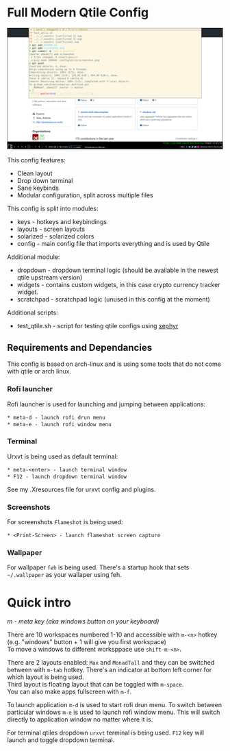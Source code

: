 # Full Modern Qtile Config

![screenshot](screenshot.png)

This config features:

* Clean layout 
* Drop down terminal
* Sane keybinds
* Modular configuration, split across multiple files

This config is split into modules:

* keys - hotkeys and keybindings
* layouts - screen layouts
* solarized - solarized colors
* config - main config file that imports everything and is used by Qtile

Additional module:

* dropdown - dropdown terminal logic (should be available in the newest qtile upstream version)
* widgets - contains custom widgets, in this case crypto currency tracker widget.
* scratchpad - scratchpad logic (unused in this config at the moment)

Additional scripts:

* test_qtile.sh - script for testing qtile configs using [xephyr](https://wiki.archlinux.org/index.php/Xephyr)


## Requirements and Dependancies

This config is based on arch-linux and is using some tools that do not come with qtile or arch linux.

### Rofi launcher

Rofi launcher is used for launching and jumping between applications:

    * meta-d - launch rofi drun menu  
    * meta-e - launch rofi window menu

### Terminal

Urxvt is being used as default terminal:

    * meta-<enter> - launch terminal window
    * F12 - launch dropdown terminal window

See my .Xresources file for urxvt config and plugins.

### Screenshots

For screenshots `Flameshot` is being used:

    * <Print-Screen> - launch flameshot screen capture

### Wallpaper

For wallpaper `feh` is being used. There's a startup hook that sets `~/.wallpaper` as your wallaper using feh.


# Quick intro

_m - meta key (aka windows button on your keyboard)_

There are 10 workspaces numbered 1-10 and accessible with `m-<n>` hotkey (e.g. "windows" button + 1 will give you first workspace)  
To move a windows to different worksppace use `shift-m-<n>`. 

There are 2 layouts enabled: `Max` and `MonadTall` and they can be switched between with `m-tab` hotkey. There's an indicator at bottom left corner for which layout is being used.  
Third layout is floating layout that can be toggled with `m-space`.  
You can also make apps fullscreen with `m-f`.  

To launch application `m-d` is used to start rofi drun menu. To switch between particular windows `m-e` is used to launch rofi window menu. This will switch directly to application window no matter where it is.

For terminal qtiles dropdown `urxvt` terminal is being used. `F12` key will launch and toggle dropdown terminal. 
